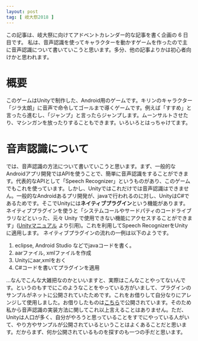 ```yaml
---
layout: post
tag: [ 岐大祭2018 ]
---
```


この記事は、岐大祭に向けてアドベントカレンダー的な記事を書く企画の 6 日目です。
私は、音声認識を使ってキャラクターを動かすゲームを作ったので主に音声認識について書いていこうと思います。多分、他の記事よりかは初心者向けかと思われます。

# 概要

このゲームはUnityで制作した、Android用のゲームです。キリンのキャラクター「ジラ太朗」に音声で命令してゴールまで導くゲームです。例えば「すすめ」と言ったら進むし、「ジャンプ」と言ったらジャンプします。ムーンサルトさせたり、マシンガンを放ったりすることもできます。いろいろとはっちゃけてます。

# 音声認識について

では、音声認識の方法について書いていこうと思います。まず、一般的なAndroidアプリ開発ではAPIを使うことで、簡単に音声認識をすることができます。代表的なAPIとして「Speech Recognizer」というものがあり、このゲームでもこれを使っています。しかし、Unityではこれだけでは音声認識はできません。一般的なAndroidあるプリ開発が、javaで行われるのに対し、UnityはC#であるためです。そこでUnityには**ネイティブプラグイン**という機能があります。ネイティブプラグインを使うと「システムコールやサードパティのコードライブラリなどといった、元々 Unity で使用できない機能にアクセスすることができます」([Unityマニュアル](https://docs.unity3d.com/ja/current/Manual/Plugins.html)
より引用)。これを利用してSpeech RecognizerをUnityに適用します。
ネイティブプラグインの流れの一例は以下のようです。

1. eclipse, Android Studio などでjavaコードを書く。
2. aarファイル, xmlファイルを作成
3. Unityにaar,xmlをおく
4. C#コードを書いてプラグインを適用

...なんでこんな大雑把なのかといいますと、実際はこんなことやってないんです。というのもすでにこのようなことをやっている方がいまして、プラグインのサンプルがネットに公開されていたためです。これをお借りして自分なりにアレンジして使用しました。お借りしたものは[こちら](http://fantom1x.blog130.fc2.com/blog-entry-273.html?sp)で公開されています。そのため私から音声認識の実装方法に関してこれ以上言えることはありません。ただ、Unityは人口が多く、自分がやろうと思っていることをすでにやっている人がいて、やり方やサンプルが公開されているということはよくあることだと思います。だからまず、何か公開されているものを探すのも一つの手だと思います。
